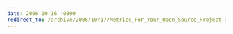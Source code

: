 ```yaml
---
date: 2006-10-16 -0800
redirect_to: /archive/2006/10/17/Metrics_For_Your_Open_Source_Project.aspx/
---
```

